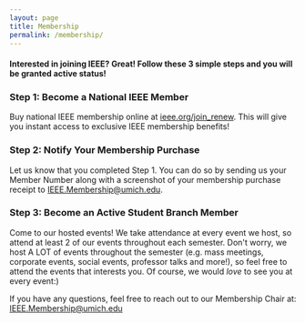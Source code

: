 ```yaml
---
layout: page
title: Membership
permalink: /membership/
---
```


#### Interested in joining IEEE? Great! Follow these 3 simple steps and you will be granted active status!

### Step 1: Become a National IEEE Member
Buy national IEEE membership online at [ieee.org/join_renew](https://www.ieee.org/join_renew). This will give you instant access to exclusive IEEE membership benefits!

### Step 2: Notify Your Membership Purchase
Let us know that you completed Step 1. You can do so by sending us your Member Number along with a screenshot of your membership purchase receipt to [IEEE.Membership@umich.edu](IEEE.Membership@umich.edu).

### Step 3: Become an Active Student Branch Member
Come to our hosted events! We take attendance at every event we host, so attend at least 2 of our events throughout each semester. Don't worry, we host A LOT of events throughout the semester (e.g. mass meetings, corporate events, social events, professor talks and more!), so feel free to attend the events that interests you. Of course, we would _love_ to see you at every event:)

If you have any questions, feel free to reach out to our Membership Chair at: [IEEE.Membership@umich.edu](mailto:IEEE.Membership@umich.edu)

